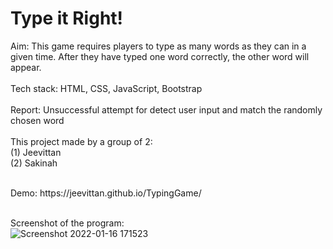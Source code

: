 # Type it Right!

Aim: This game requires players to type as many words as they can in a given time. After they have typed one word correctly, the other word will appear. 
<br><br>
Tech stack: HTML, CSS, JavaScript, Bootstrap
<br><br>
Report:
Unsuccessful attempt for detect user input and match the randomly chosen word
<br><br>
This project made by a group of 2:<br>
(1) Jeevittan<br>
(2) Sakinah

<br>
Demo: https://jeevittan.github.io/TypingGame/
<br><br>

Screenshot of the program:<br>
![Screenshot 2022-01-16 171523](https://user-images.githubusercontent.com/69177804/149654096-75948267-0732-4a8d-b33e-47efca11a864.png)
